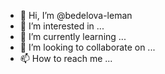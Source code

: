- 👋 Hi, I’m @bedelova-leman
- 👀 I’m interested in ...
- 🌱 I’m currently learning ...
- 💞️ I’m looking to collaborate on ...
- 📫 How to reach me ...

<!---
bedelova-leman/bedelova-leman is a ✨ special ✨ repository because its `README.md` (this file) appears on your GitHub profile.
You can click the Preview link to take a look at your changes.
--->
